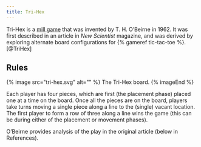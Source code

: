 ```yaml
---
title: Tri-Hex
---
```


Tri-Hex is a [mill game](/articles/mill-games) that was invented by T. H.
O’Beirne in 1962. It was first described in an article in <cite>New
Scientist</cite> magazine, and was derived by exploring alternate board
configurations for {% gameref tic-tac-toe %}.[@TriHex]

<!-- excerpt -->

## Rules

{% image 
    src="tri-hex.svg"
    alt="" %}
The Tri-Hex board.
{% imageEnd %}

Each player has four pieces, which are first (the placement phase) placed one at
a time on the board. Once all the pieces are on the board, players take turns
moving a single piece along a line to the (single) vacant location. The first
player to form a row of three along a line wins the game (this can be during
either of the placement or movement phases).

O’Beirne provides analysis of the play in the original article (below in References).
